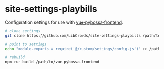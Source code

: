 # site-settings-playbills

Configuration settings for use with
[vue-pybossa-frontend](https://github.com/LibCrowds/vue-pybossa-frontend).

``` bash
# clone settings
git clone https://github.com/LibCrowds/site-settings-playbills /path/to/vue-pybossa-frontend/src/custom/settings

# point to settings
echo "module.exports = require('@/custom/settings/config.js')" >> /path/to/vue-pybossa-frontend/src/config.js

# rebuild
npm run build /path/to/vue-pybossa-frontend
```

